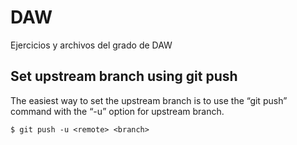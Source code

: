 # DAW
Ejercicios y archivos del grado de DAW


## Set upstream branch using git push

The easiest way to set the upstream branch is to use the “git push” command with the “-u” option for upstream branch.

`$ git push -u <remote> <branch>`
